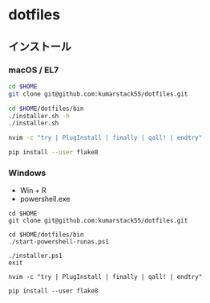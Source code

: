 # dotfiles

## インストール

### macOS / EL7

```bash
cd $HOME
git clone git@github.com:kumarstack55/dotfiles.git

cd $HOME/dotfiles/bin
./installer.sh -h
./installer.sh

nvim -c "try | PlugInstall | finally | qall! | endtry"

pip install --user flake8
```

### Windows

* Win + R
* powershell.exe

```
cd $HOME
git clone git@github.com:kumarstack55/dotfiles.git

cd $HOME/dotfiles/bin
./start-powershell-runas.ps1
```

```
./installer.ps1
exit
```

```
nvim -c "try | PlugInstall | finally | qall! | endtry"
```

```
pip install --user flake8
```